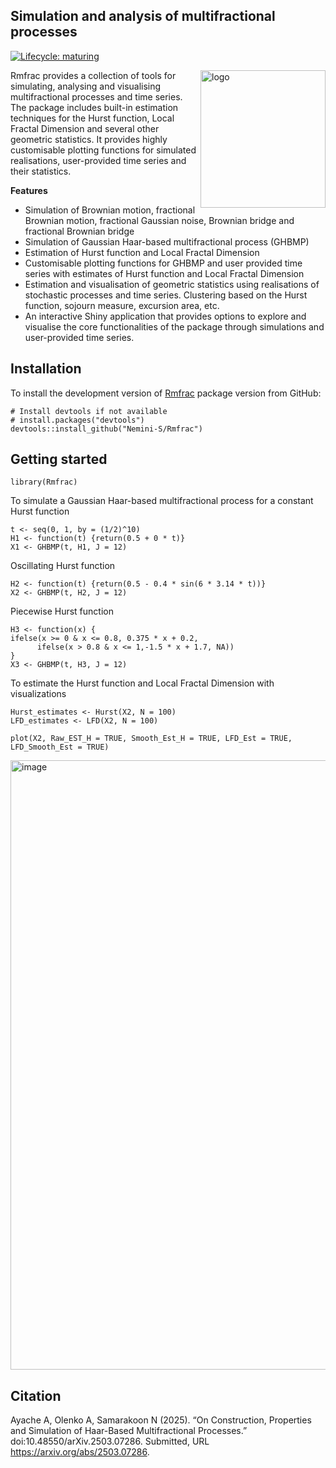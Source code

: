 ## Simulation and analysis of multifractional processes 
[![Lifecycle: maturing](https://img.shields.io/badge/lifecycle-maturing-blue)](https://lifecycle.r-lib.org/articles/stages.html#maturing)

<p>
<img width="200" height="220" alt="logo" src="https://github.com/user-attachments/assets/5055ed96-bbed-4907-b609-5411c4f84f92" align="right"align="right" />
Rmfrac provides a collection of tools for simulating, analysing and visualising multifractional processes and time series. The package includes built-in estimation techniques for the Hurst function, Local Fractal Dimension and several other geometric statistics. It provides highly customisable plotting functions for simulated realisations, user-provided time series and their statistics. 
</p>

**Features**
- Simulation of Brownian motion, fractional Brownian motion, fractional Gaussian noise, Brownian bridge and fractional Brownian bridge
- Simulation of Gaussian Haar-based multifractional process (GHBMP)
- Estimation of Hurst function and Local Fractal Dimension
- Customisable plotting functions for GHBMP and user provided time series with estimates of Hurst function and Local Fractal Dimension
- Estimation and visualisation of geometric statistics using realisations of stochastic processes and time series. Clustering based on the Hurst function, sojourn measure, excursion area, etc.
- An interactive Shiny application that provides options to explore and visualise the core functionalities of the package through simulations and user-provided time series.

 
## Installation

To install the development version of [Rmfrac](https://github.com/Nemini-S/Rmfrac) package version from GitHub:
```{r}
# Install devtools if not available
# install.packages("devtools")
devtools::install_github("Nemini-S/Rmfrac")
```

## Getting started 
```{r}
library(Rmfrac)
```
To simulate a Gaussian Haar-based multifractional process for a constant Hurst function
```{r}
t <- seq(0, 1, by = (1/2)^10)
H1 <- function(t) {return(0.5 + 0 * t)}
X1 <- GHBMP(t, H1, J = 12)
```
Oscillating Hurst function
```{r}
H2 <- function(t) {return(0.5 - 0.4 * sin(6 * 3.14 * t))}
X2 <- GHBMP(t, H2, J = 12)
```
Piecewise Hurst function
```{r}
H3 <- function(x) {
ifelse(x >= 0 & x <= 0.8, 0.375 * x + 0.2,
      ifelse(x > 0.8 & x <= 1,-1.5 * x + 1.7, NA))
}
X3 <- GHBMP(t, H3, J = 12)
```
To estimate the Hurst function and Local Fractal Dimension with visualizations
```{r}
Hurst_estimates <- Hurst(X2, N = 100)
LFD_estimates <- LFD(X2, N = 100)

plot(X2, Raw_EST_H = TRUE, Smooth_Est_H = TRUE, LFD_Est = TRUE, LFD_Smooth_Est = TRUE)
```
<img width="1918" height="975" alt="image" src="https://github.com/user-attachments/assets/c7df246f-368f-41b2-b108-1b0f1dc002fa" />


## Citation
Ayache A, Olenko A, Samarakoon N (2025). “On Construction, Properties and Simulation
of Haar-Based Multifractional Processes.” doi:10.48550/arXiv.2503.07286. Submitted,
URL https://arxiv.org/abs/2503.07286.
